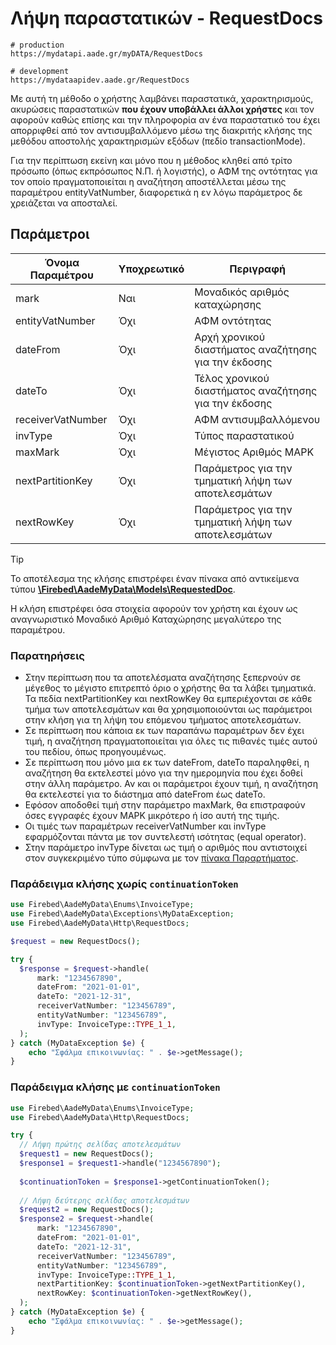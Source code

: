 # Λήψη παραστατικών - RequestDocs

```shell
# production
https://mydatapi.aade.gr/myDATA/RequestDocs

# development
https://mydataapidev.aade.gr/RequestDocs
```

Με αυτή τη μέθοδο ο χρήστης λαμβάνει παραστατικά, χαρακτηρισμούς, ακυρώσεις
παραστατικών **που έχουν υποβάλλει άλλοι χρήστες** και τον αφορούν καθώς επίσης και την
πληροφορία αν ένα παραστατικό του έχει απορριφθεί από τον αντισυμβαλλόμενο μέσω της
διακριτής κλήσης της μεθόδου αποστολής χαρακτηρισμών εξόδων (πεδίο transactionMode).

Για την περίπτωση εκείνη και μόνο που η μέθοδος κληθεί από τρίτο
πρόσωπο (όπως εκπρόσωπος Ν.Π. ή λογιστής), ο ΑΦΜ της οντότητας για τον οποίο
πραγματοποιείται η αναζήτηση αποστέλλεται μέσω της παραμέτρου entityVatNumber,
διαφορετικά η εν λόγω παράμετρος δε χρειάζεται να αποσταλεί.

## Παράμετροι

| Όνομα Παραμέτρου  | Υποχρεωτικό | Περιγραφή                                             |
|-------------------|-------------|-------------------------------------------------------|
| mark              | Ναι         | Μοναδικός αριθμός καταχώρησης                         |
| entityVatNumber   | Όχι         | ΑΦΜ οντότητας                                         |
| dateFrom          | Όχι         | Αρχή χρονικού διαστήματος αναζήτησης για την έκδοσης  |
| dateTo            | Όχι         | Τέλος χρονικού διαστήματος αναζήτησης για την έκδοσης |
| receiverVatNumber | Όχι         | ΑΦΜ αντισυμβαλλόμενου                                 |
| invType           | Όχι         | Τύπος παραστατικού                                    |
| maxMark           | Όχι         | Μέγιστος Αριθμός ΜΑΡΚ                                 |
| nextPartitionKey  | Όχι         | Παράμετρος για την τμηματική λήψη των αποτελεσμάτων   |
| nextRowKey        | Όχι         | Παράμετρος για την τμηματική λήψη των αποτελεσμάτων   |

> [!TIP]
> Το αποτέλεσμα της κλήσης επιστρέφει έναν πίνακα από αντικείμενα τύπου
> [**\Firebed\AadeMyData\Models\RequestedDoc**](../types/requested-doc-type).

Η κλήση επιστρέφει όσα στοιχεία αφορούν τον χρήστη και έχουν ως αναγνωριστικό
Μοναδικό Αριθμό Καταχώρησης μεγαλύτερο της παραμέτρου.

### Παρατηρήσεις

- Στην περίπτωση που τα αποτελέσματα αναζήτησης ξεπερνούν σε μέγεθος το
  μέγιστο επιτρεπτό όριο ο χρήστης θα τα λάβει τμηματικά. Τα πεδία
  nextPartitionKey και nextRowKey θα εμπεριέχονται σε κάθε τμήμα των
  αποτελεσμάτων και θα χρησιμοποιούνται ως παράμετροι στην κλήση για τη λήψη
  του επόμενου τμήματος αποτελεσμάτων.
- Σε περίπτωση που κάποια εκ των παραπάνω παραμέτρων δεν έχει τιμή, η
  αναζήτηση πραγματοποιείται για όλες τις πιθανές τιμές αυτού του πεδίου, όπως
  προηγουμένως.
- Σε περίπτωση που μόνο μια εκ των dateFrom, dateTo παραληφθεί, η αναζήτηση θα
  εκτελεστεί μόνο για την ημερομηνία που έχει δοθεί στην άλλη παράμετρο. Αν και οι
  παράμετροι έχουν τιμή, η αναζήτηση θα εκτελεστεί για το διάστημα από dateFrom
  έως dateTo.
- Εφόσον αποδοθεί τιμή στην παράμετρο maxMark, θα επιστραφούν όσες εγγραφές
  έχουν ΜΑΡΚ μικρότερο ή ίσο αυτή της τιμής.
- Οι τιμές των παραμέτρων receiverVatNumber και invType εφαρμόζονται πάντα με
  τον συντελεστή ισότητας (equal operator).
- Στην παράμετρο invType δίνεται ως τιμή ο αριθμός που αντιστοιχεί στον
  συγκεκριμένο τύπο σύμφωνα με τον [πίνακα Παραρτήματος](../appendix/invoice-types).

### Παράδειγμα κλήσης χωρίς `continuationToken`

```php
use Firebed\AadeMyData\Enums\InvoiceType;
use Firebed\AadeMyData\Exceptions\MyDataException;
use Firebed\AadeMyData\Http\RequestDocs;

$request = new RequestDocs();

try {
  $response = $request->handle(
      mark: "1234567890",
      dateFrom: "2021-01-01",
      dateTo: "2021-12-31",
      receiverVatNumber: "123456789",
      entityVatNumber: "123456789",
      invType: InvoiceType::TYPE_1_1,
  );
} catch (MyDataException $e) {
    echo "Σφάλμα επικοινωνίας: " . $e->getMessage();
}
```

### Παράδειγμα κλήσης με `continuationToken`

```php
use Firebed\AadeMyData\Enums\InvoiceType;
use Firebed\AadeMyData\Http\RequestDocs;

try {
  // Λήψη πρώτης σελίδας αποτελεσμάτων
  $request1 = new RequestDocs();
  $response1 = $request1->handle("1234567890");
  
  $continuationToken = $response1->getContinuationToken();
  
  // Λήψη δεύτερης σελίδας αποτελεσμάτων
  $request2 = new RequestDocs();
  $response2 = $request->handle(
      mark: "1234567890",
      dateFrom: "2021-01-01",
      dateTo: "2021-12-31",
      receiverVatNumber: "123456789",
      entityVatNumber: "123456789",
      invType: InvoiceType::TYPE_1_1,
      nextPartitionKey: $continuationToken->getNextPartitionKey(),
      nextRowKey: $continuationToken->getNextRowKey(),
  );
} catch (MyDataException $e) {
    echo "Σφάλμα επικοινωνίας: " . $e->getMessage();
}
```





